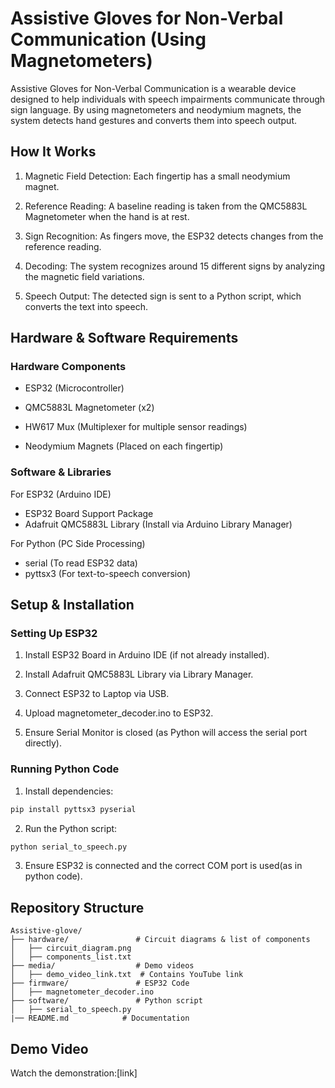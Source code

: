 # Assistive Gloves for Non-Verbal Communication (Using Magnetometers)
Assistive Gloves for Non-Verbal Communication is a wearable device designed to help individuals with speech impairments communicate through sign language. By using magnetometers and neodymium magnets, the system detects hand gestures and converts them into speech output.
## How It Works
1. Magnetic Field Detection: Each fingertip has a small neodymium magnet.

2. Reference Reading: A baseline reading is taken from the QMC5883L Magnetometer when the hand is at rest.

3. Sign Recognition: As fingers move, the ESP32 detects changes from the reference reading.

4. Decoding: The system recognizes around 15 different signs by analyzing the magnetic field variations.

5. Speech Output: The detected sign is sent to a Python script, which converts the text into speech.

## Hardware & Software Requirements
### Hardware Components
- ESP32 (Microcontroller)

- QMC5883L Magnetometer (x2)

- HW617 Mux (Multiplexer for multiple sensor readings)

- Neodymium Magnets (Placed on each fingertip)

### Software & Libraries
For ESP32 (Arduino IDE)
- ESP32 Board Support Package
- Adafruit QMC5883L Library (Install via Arduino Library Manager)

For Python (PC Side Processing)
- serial (To read ESP32 data)
- pyttsx3 (For text-to-speech conversion)

## Setup & Installation
### Setting Up ESP32
1. Install ESP32 Board in Arduino IDE (if not already installed).

2. Install Adafruit QMC5883L Library via Library Manager.

3. Connect ESP32 to Laptop via USB.

4. Upload magnetometer_decoder.ino to ESP32.

5. Ensure Serial Monitor is closed (as Python will access the serial port directly).

### Running Python Code
1. Install dependencies:
```bash
pip install pyttsx3 pyserial
```
2. Run the Python script:
```bash
python serial_to_speech.py
```
3. Ensure ESP32 is connected and the correct COM port is used(as in python code).

## Repository Structure
```
Assistive-glove/
├── hardware/               # Circuit diagrams & list of components
│   ├── circuit_diagram.png
│   ├── components_list.txt
├── media/                  # Demo videos
│   ├── demo_video_link.txt  # Contains YouTube link
├── firmware/               # ESP32 Code
│   ├── magnetometer_decoder.ino
├── software/               # Python script
│   ├── serial_to_speech.py
|── README.md            # Documentation

```
## Demo Video
Watch the demonstration:[link]
